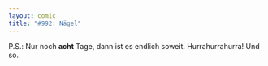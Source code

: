 ```yaml
---
layout: comic
title: "#992: Nägel"
---
```


P.S.:
Nur noch <strong>acht</strong> Tage, dann ist es endlich soweit. Hurrahurrahurra!
Und so.
